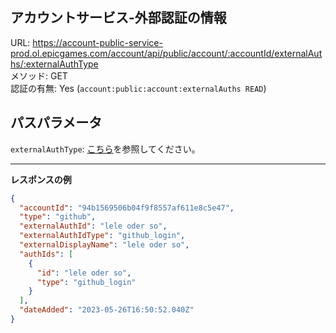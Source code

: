 ## アカウントサービス-外部認証の情報

URL: https://account-public-service-prod.ol.epicgames.com/account/api/public/account/:accountId/externalAuths/:externalAuthType \
メソッド: GET \
認証の有無: Yes (`account:public:account:externalAuths READ`)

## パスパラメータ

`externalAuthType`:  [こちら](./README.md)を参照してください。

---

__レスポンスの例__

```json
{
  "accountId": "94b1569506b04f9f8557af611e8c5e47",
  "type": "github",
  "externalAuthId": "lele oder so",
  "externalAuthIdType": "github_login",
  "externalDisplayName": "lele oder so",
  "authIds": [
    {
      "id": "lele oder so",
      "type": "github_login"
    }
  ],
  "dateAdded": "2023-05-26T16:50:52.040Z"
}
```
